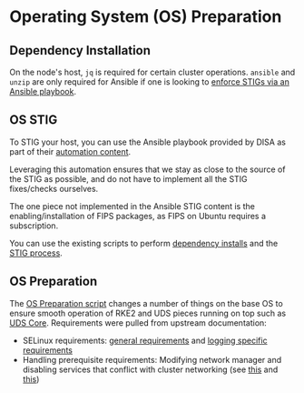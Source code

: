 # Operating System (OS) Preparation

## Dependency Installation

On the node's host, `jq` is required for certain cluster operations. `ansible` and `unzip` are only required for Ansible if one is looking to [enforce STIGs via an Ansible playbook](#os-stig).

## OS STIG

To STIG your host, you can use the Ansible playbook provided by DISA as part of their [automation content](https://public.cyber.mil/stigs/supplemental-automation-content/).

Leveraging this automation ensures that we stay as close to the source of the STIG as possible, and do not have to implement all the STIG fixes/checks ourselves.

The one piece not implemented in the Ansible STIG content is the enabling/installation of FIPS packages, as FIPS on Ubuntu requires a subscription.

You can use the existing scripts to perform [dependency installs](./vm/scripts/install-deps.sh) and the [STIG process](./vm/scripts/os-stig.sh).

## OS Preparation

The [OS Preparation script](../scripts/os/os-prep.sh) changes a number of things on the base OS to ensure smooth operation of RKE2 and UDS pieces running on top such as [UDS Core](https://github.com/defenseunicorns/uds-core). Requirements were pulled from upstream documentation:

- SELinux requirements: [general requirements](https://docs-bigbang.dso.mil/latest/docs/prerequisites/os-preconfiguration/) and [logging specific requirements](https://docs-bigbang.dso.mil/latest/packages/fluentbit/docs/TROUBLESHOOTING/?h=fs.inotify.max_user_watches%2F#Too-many-open-files)
- Handling prerequisite requirements: Modifying network manager and disabling services that conflict with cluster networking (see [this](https://docs.rke2.io/known_issues#firewalld-conflicts-with-default-networking) and [this](https://docs.rke2.io/known_issues#networkmanager))
